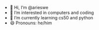 - 👋 Hi, I’m @arieswe
- 👀 I’m interested in computers and coding 
- 🌱 I’m currently learning cs50 and python
- 😄 Pronouns: he/him 

<!---
arieswe/arieswe is a ✨ special ✨ repository because its `README.md` (this file) appears on your GitHub profile.
You can click the Preview link to take a look at your changes.
--->
